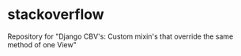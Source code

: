# stackoverflow
Repository for "Django CBV's: Custom mixin's that override the same method of one View"
